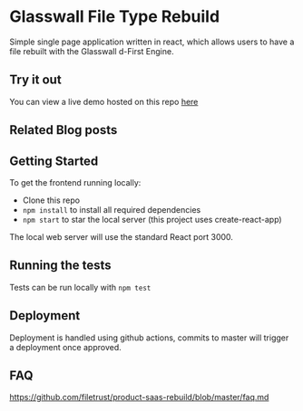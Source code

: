 # Glasswall File Type Rebuild

Simple single page application written in react, which allows users to have a file rebuilt with the Glasswall d-First Engine.

## Try it out
You can view a live demo hosted on this repo [here](https://filetrust.github.io/cloudsdk-aws-rebuild-api/#/)

## Related Blog posts

## Getting Started
To get the frontend running locally:
* Clone this repo
* `npm install` to install all required dependencies
* `npm start` to star the local server (this project uses create-react-app)

The local web server will use the standard React port 3000.

## Running the tests

Tests can be run locally with `npm test`

## Deployment

Deployment is handled using github actions, commits to master will trigger a deployment once approved.

## FAQ

https://github.com/filetrust/product-saas-rebuild/blob/master/faq.md
